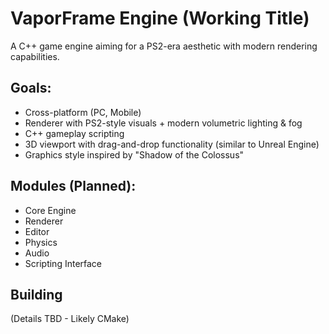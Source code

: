 # VaporFrame Engine (Working Title)

A C++ game engine aiming for a PS2-era aesthetic with modern rendering capabilities.

## Goals:
*   Cross-platform (PC, Mobile)
*   Renderer with PS2-style visuals + modern volumetric lighting & fog
*   C++ gameplay scripting
*   3D viewport with drag-and-drop functionality (similar to Unreal Engine)
*   Graphics style inspired by "Shadow of the Colossus"

## Modules (Planned):
*   Core Engine
*   Renderer
*   Editor
*   Physics
*   Audio
*   Scripting Interface

## Building
(Details TBD - Likely CMake) 